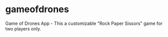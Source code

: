 # gameofdrones
Game of Drones App - This a customizable "Rock Paper Sissors" game for two players only.
